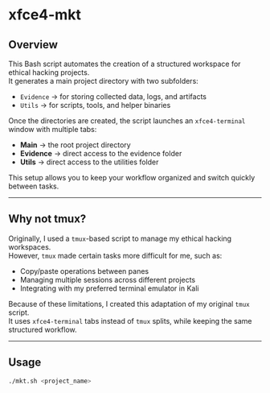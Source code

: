 # xfce4-mkt

## Overview
This Bash script automates the creation of a structured workspace for ethical hacking projects.  
It generates a main project directory with two subfolders:
- `Evidence` → for storing collected data, logs, and artifacts
- `Utils` → for scripts, tools, and helper binaries

Once the directories are created, the script launches an `xfce4-terminal` window with multiple tabs:
- **Main** → the root project directory
- **Evidence** → direct access to the evidence folder
- **Utils** → direct access to the utilities folder

This setup allows you to keep your workflow organized and switch quickly between tasks.

---

## Why not tmux?
Originally, I used a `tmux`-based script to manage my ethical hacking workspaces.  
However, `tmux` made certain tasks more difficult for me, such as:
- Copy/paste operations between panes
- Managing multiple sessions across different projects
- Integrating with my preferred terminal emulator in Kali

Because of these limitations, I created this adaptation of my original `tmux` script.  
It uses `xfce4-terminal` tabs instead of `tmux` splits, while keeping the same structured workflow.

---

## Usage
```bash
./mkt.sh <project_name>
```

